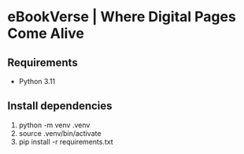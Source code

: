 # eBookVerse | Where Digital Pages Come Alive

## Requirements
- Python 3.11

## Install dependencies
 1. python -m venv .venv
 2. source .venv/bin/activate
 3. pip install -r requirements.txt
